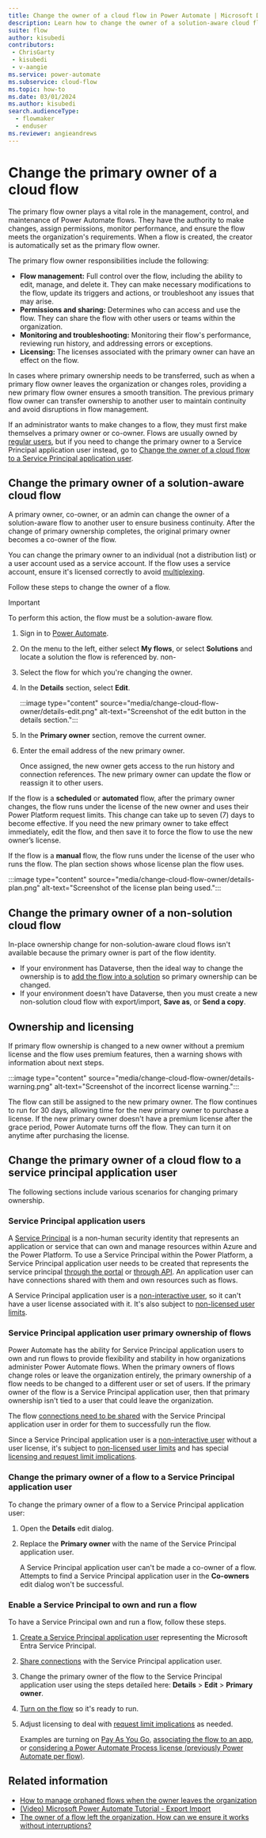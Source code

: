 ```yaml
---
title: Change the owner of a cloud flow in Power Automate | Microsoft Docs
description: Learn how to change the owner of a solution-aware cloud flow in Power Automate.
suite: flow
author: kisubedi
contributors:
 - ChrisGarty
 - kisubedi
 - v-aangie
ms.service: power-automate
ms.subservice: cloud-flow
ms.topic: how-to
ms.date: 03/01/2024
ms.author: kisubedi
search.audienceType: 
  - flowmaker
  - enduser
ms.reviewer: angieandrews
---
```


# Change the primary owner of a cloud flow

The primary flow owner plays a vital role in the management, control, and maintenance of Power Automate flows. They have the authority to make changes, assign permissions, monitor performance, and ensure the flow meets the organization's requirements. When a flow is created, the creator is automatically set as the primary flow owner.

The primary flow owner responsibilities include the following:

- **Flow management:** Full control over the flow, including the ability to edit, manage, and delete it. They can make necessary modifications to the flow, update its triggers and actions, or troubleshoot any issues that may arise.
- **Permissions and sharing:** Determines who can access and use the flow. They can share the flow with other users or teams within the organization.
- **Monitoring and troubleshooting:** Monitoring their flow's performance, reviewing run history, and addressing errors or exceptions.
- **Licensing:** The licenses associated with the primary owner can have an effect on the flow.

In cases where primary ownership needs to be transferred, such as when a primary flow owner leaves the organization or changes roles, providing a new primary flow owner ensures a smooth transition. The previous primary flow owner can transfer ownership to another user to maintain continuity and avoid disruptions in flow management.

If an administrator wants to make changes to a flow, they must first make themselves a primary owner or co-owner.
Flows are usually owned by [regular users](/power-platform/admin/create-users#user-types), but if you need to change the primary owner to a Service Principal application user instead, go to [Change the owner of a cloud flow to a Service Principal application user](#change-the-primary-owner-of-a-cloud-flow-to-a-service-principal-application-user).

## Change the primary owner of a solution-aware cloud flow

A primary owner, co-owner, or an admin can change the owner of a solution-aware flow to another user to ensure business continuity. After the change of primary ownership completes, the original primary owner becomes a co-owner of the flow.

You can change the primary owner to an individual (not a distribution list) or a user account used as a service account. If the flow uses a service account, ensure it's licensed correctly to avoid [multiplexing](/power-platform/admin/power-automate-licensing/faqs#multiplexing).

Follow these steps to change the owner of a flow.

> [!IMPORTANT]
> To perform this action, the flow must be a solution-aware flow.

1. Sign in to [Power Automate](https://make.powerautomate.com).
1. On the menu to the left, either select **My flows**, or select **Solutions** and locate a solution the flow is referenced by.
non-
1. Select the flow for which you're changing the owner.
1. In the **Details** section, select **Edit**.

    :::image type="content" source="media/change-cloud-flow-owner/details-edit.png" alt-text="Screenshot of the edit button in the details section.":::

1. In the **Primary owner** section, remove the current owner.
1. Enter the email address of the new primary owner.

    Once assigned, the new owner gets access to the run history and connection references. The new primary owner can update the flow or reassign it to other users.

If the flow is a **scheduled** or **automated** flow, after the primary owner changes, the flow runs under the license of the new owner and uses their Power Platform request limits. This change can take up to seven (7) days to become effective. If you need the new primary owner to take effect immediately, edit the flow, and then save it to force the flow to use the new owner’s license.

If the flow is a **manual** flow, the flow runs under the license of the user who runs the flow. The plan section shows whose license plan the flow uses.

:::image type="content" source="media/change-cloud-flow-owner/details-plan.png" alt-text="Screenshot of the license plan being used.":::

## Change the primary owner of a non-solution cloud flow

In-place ownership change for non-solution-aware cloud flows isn't available because the primary owner is part of the flow identity.

- If your environment has Dataverse, then the ideal way to change the ownership is to [add the flow into a solution](/power-automate/create-flow-solution#add-an-existing-cloud-flow-into-a-solution) so primary ownership can be changed.
- If your environment doesn't have Dataverse, then you must create a new non-solution cloud flow with export/import, **Save as**, or **Send a copy**.

## Ownership and licensing

If primary flow ownership is changed to a new owner without a premium license and the flow uses premium features, then a warning shows with information about next steps.

:::image type="content" source="media/change-cloud-flow-owner/details-warning.png" alt-text="Screenshot of the incorrect license warning.":::

The flow can still be assigned to the new primary owner. The flow continues to run for 30 days, allowing time for the new primary owner to purchase a license. If the new primary owner doesn't have a premium license after the grace period, Power Automate turns off the flow. They can turn it on anytime after purchasing the license.

## Change the primary owner of a cloud flow to a service principal application user

The following sections include various scenarios for changing primary ownership.

### Service Principal application users

A [Service Principal](/azure/active-directory/develop/app-objects-and-service-principals#service-principal-object) is a non-human security identity that represents an application or service that can own and manage resources within Azure and the Power Platform. To use a Service Principal within the Power Platform, a Service Principal application user needs to be created that represents the service principal [through the portal](/power-platform/admin/create-users#create-an-application-user) or [through API](/power-platform/admin/manage-application-users). An application user can have connections shared with them and own resources such as flows.

A Service Principal application user is a [non-interactive user](/power-platform/admin/create-users#create-a-non-interactive-user-account), so it can't have a user license associated with it. It's also subject to [non-licensed user limits](/power-platform/admin/api-request-limits-allocations#non-licensed-user-request-limits).

### Service Principal application user primary ownership of flows

Power Automate has the ability for Service Principal application users to own and run flows to provide flexibility and stability in how organizations administer Power Automate flows. When the primary owners of flows change roles or leave the organization entirely, the primary ownership of a flow needs to be changed to a different user or set of users. If the primary owner of the flow is a Service Principal application user, then that primary ownership isn't tied to a user that could leave the organization.

The flow [connections need to be shared](/power-apps/maker/canvas-apps/share-app-resources#connections) with the Service Principal application user in order for them to successfully run the flow.

Since a Service Principal application user is a [non-interactive user](/power-platform/admin/create-users#create-a-non-interactive-user-account) without a user license, it's subject to [non-licensed user limits](/power-platform/admin/api-request-limits-allocations#non-licensed-user-request-limits) and has special [licensing and request limit implications](/power-platform/admin/power-automate-licensing/types#can-i-use-service-principal-in-flows-and-does-it-count-against-my-request-limits).

### Change the primary owner of a flow to a Service Principal application user

To change the primary owner of a flow to a Service Principal application user:

1. Open the **Details** edit dialog.
1. Replace the **Primary owner** with the name of the Service Principal application user.

    A Service Principal application user can't be made a co-owner of a flow. Attempts to find a Service Principal application user in the **Co-owners** edit dialog won't be successful.

### Enable a Service Principal to own and run a flow

To have a Service Principal own and run a flow, follow these steps.

1. [Create a Service Principal application user](/power-platform/admin/create-users#create-an-application-user) representing the Microsoft Entra Service Principal.
1. [Share connections](/power-apps/maker/canvas-apps/share-app-resources#connections) with the Service Principal application user.
1. Change the primary owner of the flow to the Service Principal application user using the steps detailed here: **Details** > **Edit** > **Primary owner**.
1. [Turn on the flow](/power-automate/disable-flow) so it's ready to run.
1. Adjust licensing to deal with [request limit implications](/power-platform/admin/power-automate-licensing/types#can-i-use-service-principal-in-flows-and-does-it-count-against-my-request-limits) as needed.

    Examples are turning on [Pay As You Go](/power-platform/admin/power-automate-licensing/types#power-platform-requests-pay-as-you-go), [associating the flow to an app](/power-automate/associate-flow-to-app), or [considering a Power Automate Process license (previously Power Automate per flow)](/power-platform/admin/power-automate-licensing/types#what-can-i-do-if-my-flow-is-above-limits).

## Related information

- [How to manage orphaned flows when the owner leaves the organization](/troubleshoot/power-platform/power-automate/flow-management/manage-orphan-flow-when-owner-leaves-org)
- [(Video) Microsoft Power Automate Tutorial - Export Import](https://www.youtube.com/watch?v=K7_xWJvEPUc)
- [The owner of a flow left the organization. How can we ensure it works without interruptions?](/power-platform/admin/power-automate-licensing/faqs#the-owner-of-a-flow-left-the-organization-how-can-we-ensure-it-works-without-interruptions)
